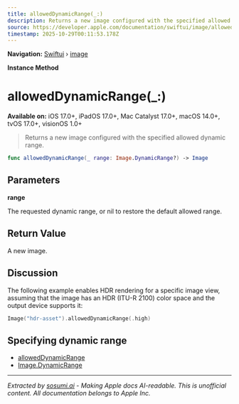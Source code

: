 ```yaml
---
title: allowedDynamicRange(_:)
description: Returns a new image configured with the specified allowed dynamic range.
source: https://developer.apple.com/documentation/swiftui/image/alloweddynamicrange(_:)
timestamp: 2025-10-29T00:11:53.178Z
---
```


**Navigation:** [Swiftui](/documentation/swiftui) › [image](/documentation/swiftui/image)

**Instance Method**

# allowedDynamicRange(_:)

**Available on:** iOS 17.0+, iPadOS 17.0+, Mac Catalyst 17.0+, macOS 14.0+, tvOS 17.0+, visionOS 1.0+

> Returns a new image configured with the specified allowed dynamic range.

```swift
func allowedDynamicRange(_ range: Image.DynamicRange?) -> Image
```

## Parameters

**range**

The requested dynamic range, or nil to restore the default allowed range.



## Return Value

A new image.

## Discussion

The following example enables HDR rendering for a specific image view, assuming that the image has an HDR (ITU-R 2100) color space and the output device supports it:

```swift
Image("hdr-asset").allowedDynamicRange(.high)
```

## Specifying dynamic range

- [allowedDynamicRange](/documentation/swiftui/environmentvalues/alloweddynamicrange)
- [Image.DynamicRange](/documentation/swiftui/image/dynamicrange)

---

*Extracted by [sosumi.ai](https://sosumi.ai) - Making Apple docs AI-readable.*
*This is unofficial content. All documentation belongs to Apple Inc.*
